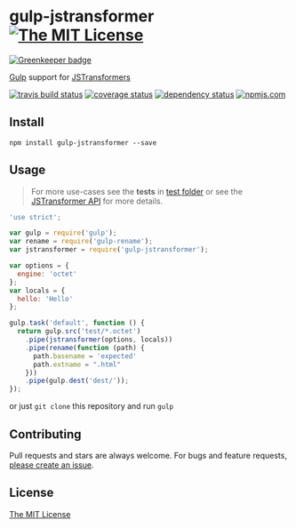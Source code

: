 # gulp-jstransformer [![The MIT License][license-img]][license-url]

[![Greenkeeper badge](https://badges.greenkeeper.io/jstransformers/gulp-jstransformer.svg)](https://greenkeeper.io/)

[Gulp](http://gulpjs.com) support for [JSTransformers][jstransformers-url]

[![travis build status][travis-img]][travis-url] [![coverage status][coveralls-img]][coveralls-url] [![dependency status][david-img]][david-url] [![npmjs.com][npmjs-img]][npmjs-url]


## Install
```
npm install gulp-jstransformer --save
```


## Usage
> For more use-cases see the **tests** in [test folder](./test) or see the [JSTransformer API](http://github.com/jstransformers/jstransformer#api) for more details.

```js
'use strict';

var gulp = require('gulp');
var rename = require('gulp-rename');
var jstransformer = require('gulp-jstransformer');

var options = {
  engine: 'octet'
};
var locals = {
  hello: 'Hello'
};

gulp.task('default', function () {
  return gulp.src('test/*.octet')
    .pipe(jstransformer(options, locals))
    .pipe(rename(function (path) {
      path.basename = 'expected'
      path.extname = ".html"
    }))
    .pipe(gulp.dest('dest/'));
});
```

or just `git clone` this repository and run `gulp`


## Contributing
Pull requests and stars are always welcome. For bugs and feature requests, [please create an issue](https://github.com/jstransformers/gulp-jstransformer/issues/new).


## License
[The MIT License][license-url]


[npmjs-url]: https://www.npmjs.com/package/gulp-jstransformer
[npmjs-img]: https://img.shields.io/npm/v/gulp-jstransformer.svg

[license-url]: ./LICENSE
[license-img]: https://img.shields.io/badge/license-MIT-blue.svg

[travis-url]: https://travis-ci.org/jstransformers/gulp-jstransformer
[travis-img]: https://img.shields.io/travis/jstransformers/gulp-jstransformer.svg

[coveralls-url]: https://coveralls.io/r/jstransformers/gulp-jstransformer
[coveralls-img]: https://img.shields.io/coveralls/jstransformers/gulp-jstransformer.svg

[david-url]: https://david-dm.org/jstransformers/gulp-jstransformer
[david-img]: https://img.shields.io/david/jstransformers/gulp-jstransformer.svg

[jstransformers-url]: http://github.com/jstransformers
